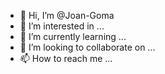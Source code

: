 - 👋 Hi, I’m @Joan-Goma
- 👀 I’m interested in ...
- 🌱 I’m currently learning ...
- 💞️ I’m looking to collaborate on ...
- 📫 How to reach me ...

<!---
Joan-Goma/Joan-Goma is a ✨ special ✨ repository because its `README.md` (this file) appears on your GitHub profile.
You can click the Preview link to take a look at your changes.
--->
